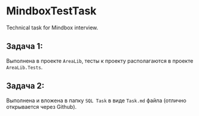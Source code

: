 # MindboxTestTask
Technical task for Mindbox interview.

## Задача 1:

Выполнена в проекте ```AreaLib```, тесты к проекту располагаются в проекте ```AreaLib.Tests```.

## Задача 2:

Выполнена и вложена в папку ```SQL Task``` в виде ```Task.md``` файла (отлично открывается через Github).